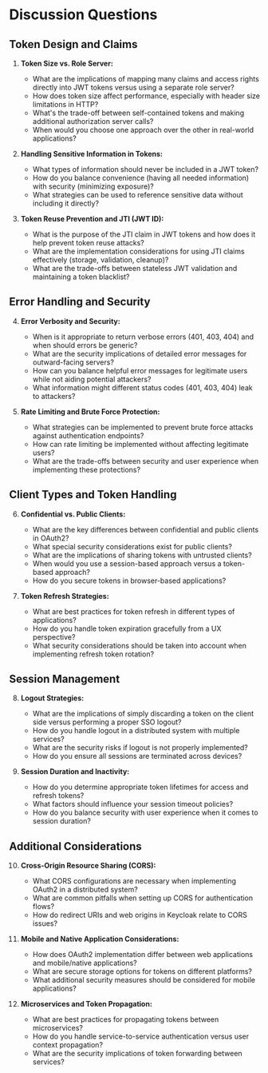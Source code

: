 # Discussion Questions

## Token Design and Claims

1. **Token Size vs. Role Server:**
   * What are the implications of mapping many claims and access rights directly into JWT tokens versus using a separate role server?
   * How does token size affect performance, especially with header size limitations in HTTP?
   * What's the trade-off between self-contained tokens and making additional authorization server calls?
   * When would you choose one approach over the other in real-world applications?

2. **Handling Sensitive Information in Tokens:**
   * What types of information should never be included in a JWT token?
   * How do you balance convenience (having all needed information) with security (minimizing exposure)?
   * What strategies can be used to reference sensitive data without including it directly?

3. **Token Reuse Prevention and JTI (JWT ID):**
   * What is the purpose of the JTI claim in JWT tokens and how does it help prevent token reuse attacks?
   * What are the implementation considerations for using JTI claims effectively (storage, validation, cleanup)?
   * What are the trade-offs between stateless JWT validation and maintaining a token blacklist?

## Error Handling and Security

4. **Error Verbosity and Security:**
   * When is it appropriate to return verbose errors (401, 403, 404) and when should errors be generic?
   * What are the security implications of detailed error messages for outward-facing servers?
   * How can you balance helpful error messages for legitimate users while not aiding potential attackers?
   * What information might different status codes (401, 403, 404) leak to attackers?

5. **Rate Limiting and Brute Force Protection:**
   * What strategies can be implemented to prevent brute force attacks against authentication endpoints?
   * How can rate limiting be implemented without affecting legitimate users?
   * What are the trade-offs between security and user experience when implementing these protections?

## Client Types and Token Handling

6. **Confidential vs. Public Clients:**
   * What are the key differences between confidential and public clients in OAuth2?
   * What special security considerations exist for public clients?
   * What are the implications of sharing tokens with untrusted clients?
   * When would you use a session-based approach versus a token-based approach?
   * How do you secure tokens in browser-based applications?

7. **Token Refresh Strategies:**
   * What are best practices for token refresh in different types of applications?
   * How do you handle token expiration gracefully from a UX perspective?
   * What security considerations should be taken into account when implementing refresh token rotation?

## Session Management

8. **Logout Strategies:**
   * What are the implications of simply discarding a token on the client side versus performing a proper SSO logout?
   * How do you handle logout in a distributed system with multiple services?
   * What are the security risks if logout is not properly implemented?
   * How do you ensure all sessions are terminated across devices?

9. **Session Duration and Inactivity:**
   * How do you determine appropriate token lifetimes for access and refresh tokens?
   * What factors should influence your session timeout policies?
   * How do you balance security with user experience when it comes to session duration?

## Additional Considerations

10. **Cross-Origin Resource Sharing (CORS):**
    * What CORS configurations are necessary when implementing OAuth2 in a distributed system?
    * What are common pitfalls when setting up CORS for authentication flows?
    * How do redirect URIs and web origins in Keycloak relate to CORS issues?

11. **Mobile and Native Application Considerations:**
    * How does OAuth2 implementation differ between web applications and mobile/native applications?
    * What are secure storage options for tokens on different platforms?
    * What additional security measures should be considered for mobile applications?

12. **Microservices and Token Propagation:**
    * What are best practices for propagating tokens between microservices?
    * How do you handle service-to-service authentication versus user context propagation?
    * What are the security implications of token forwarding between services?
